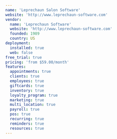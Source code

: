 ```yaml
---
name: 'Leprechaun Salon Software'
website: 'http://www.leprechaun-software.com'
vendor:
  name: 'Leprechaun Software'
  website: 'http://www.leprechaun-software.com'
  founded: 1989
  country: US
deployment:
  installed: true
  web: false
free_trial: true
pricing: 'from $59.00/month'
features:
  appointments: true
  clients: true
  employees: true
  giftcards: true
  inventory: true
  loyalty_program: true
  marketing: true
  multi_location: true
  payroll: true
  pos: true
  recurring: true
  reminders: true
  resources: true
---
```

